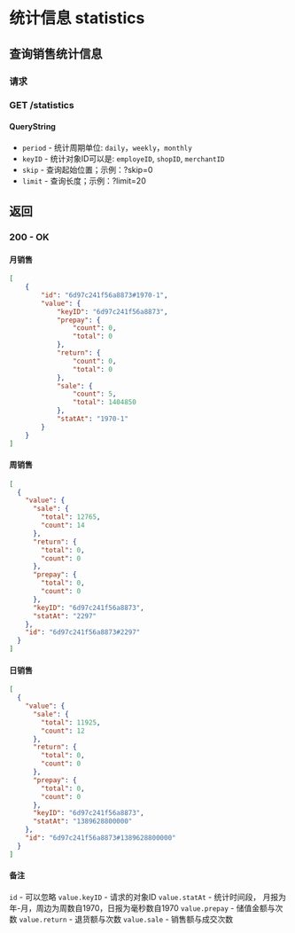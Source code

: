 # 统计信息 statistics

## 查询销售统计信息
### 请求
### GET /statistics

#### QueryString
* `period` - 统计周期单位: `daily`，`weekly`，`monthly`
* `keyID` - 统计对象ID可以是: `employeID`, `shopID`, `merchantID`
* `skip` - 查询起始位置；示例：?skip=0
* `limit` - 查询长度；示例：?limit=20

## 返回
### 200 - OK

#### 月销售
```json
[
    {
        "id": "6d97c241f56a8873#1970-1", 
        "value": {
            "keyID": "6d97c241f56a8873", 
            "prepay": {
                "count": 0, 
                "total": 0
            }, 
            "return": {
                "count": 0, 
                "total": 0
            }, 
            "sale": {
                "count": 5, 
                "total": 1404850
            }, 
            "statAt": "1970-1"
        }
    }
]
```

#### 周销售
```json
[
  {
    "value": {
      "sale": {
        "total": 12765,
        "count": 14
      },
      "return": {
        "total": 0,
        "count": 0
      },
      "prepay": {
        "total": 0,
        "count": 0
      },
      "keyID": "6d97c241f56a8873",
      "statAt": "2297"
    },
    "id": "6d97c241f56a8873#2297"
  }
]
```

#### 日销售
```json
[
  {
    "value": {
      "sale": {
        "total": 11925,
        "count": 12
      },
      "return": {
        "total": 0,
        "count": 0
      },
      "prepay": {
        "total": 0,
        "count": 0
      },
      "keyID": "6d97c241f56a8873",
      "statAt": "1389628800000"
    },
    "id": "6d97c241f56a8873#1389628800000"
  }
]
```

#### 备注
`id` - 可以忽略
`value.keyID` - 请求的对象ID
`value.statAt` - 统计时间段， 月报为年-月，周边为周数自1970，日报为毫秒数自1970
`value.prepay` - 储值金额与次数
`value.return` - 退货额与次数
`value.sale` - 销售额与成交次数